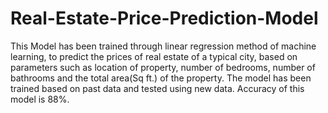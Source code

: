 # Real-Estate-Price-Prediction-Model

This Model has been trained through linear regression method of machine learning, to predict the prices of real estate of a typical city, based on parameters such as location of property, number of bedrooms, number of bathrooms and the total area(Sq ft.) of the property.
The model has been trained based on past data and tested using new data.
Accuracy of this model is 88%.

